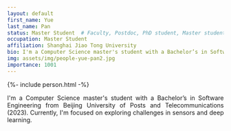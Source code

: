 ```yaml
---
layout: default
first_name: Yue
last_name: Pan
status: Master Student  # Faculty, Postdoc, PhD student, Master student, Undergraduate student, Alumni
occupation: Master Student
affiliation: Shanghai Jiao Tong University
bio: I'm a Computer Science master's student with a Bachelor’s in Software Engineering from Beijing University of Posts and Telecommunications (2023). Currently, I'm focused on exploring challenges in sensors and deep learning.
img: assets/img/people-yue-pan2.jpg
importance: 1001
---
```


{%- include person.html -%}

<p align="justify">
I'm a Computer Science master's student with a Bachelor’s in Software Engineering from Beijing University of Posts and Telecommunications (2023). Currently, I'm focused on exploring challenges in sensors and deep learning.
</p>
